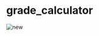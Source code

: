# grade_calculator

![new](https://user-images.githubusercontent.com/62548179/116814125-d4391980-ab74-11eb-8f69-bfe29c6cdeed.jpeg)

